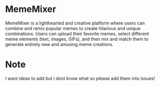 # MemeMixer

MemeMixer is a lighthearted and creative platform where users can combine and remix popular memes to create hilarious and unique combinations. Users can upload their favorite memes, select different meme elements (text, images, GIFs), and then mix and match them to generate entirely new and amusing meme creations.

# Note

I want ideas to add but i dont know what so please add them into issues!
